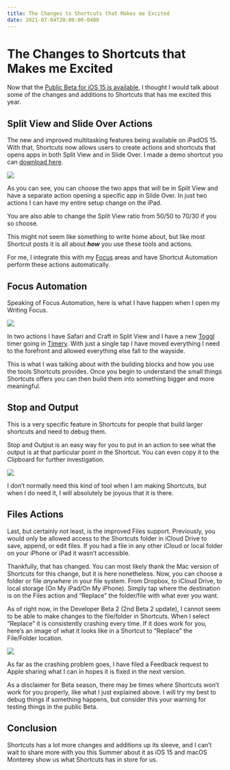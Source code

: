 ```yaml
---
title: The Changes to Shortcuts that Makes me Excited
date: 2021-07-04T20:00:00-0400
---
```

# The Changes to Shortcuts that Makes me Excited

Now that the [Public Beta for iOS 15 is available](https://9to5mac.com/2021/06/30/ios-15-public-beta-download/), I thought I would talk about some of the changes and additions to Shortcuts that has me excited this year.

## Split View and Slide Over Actions

The new and improved multitasking features being available on iPadOS 15. With that, Shortcuts now allows users to create actions and shortcuts that opens apps in both Split View and in Slide Over. I made a demo shortcut you can [download here](https://www.icloud.com/shortcuts/3ec13136103245828852adba16c0eaac).

![](https://jeffperry.b-cdn.net/9302c91102.jpg)

As you can see, you can choose the two apps that will be in Split View and have a separate action opening a specific app in Slide Over. In just two actions I can have my entire setup change on the iPad.

You are also able to change the Split View ratio from 50/50 to 70/30 if you so choose.

This might not seem like something to write home about, but like most Shortcut posts it is all about _**how**_ you use these tools and actions.

For me, I integrate this with my [Focus](https://www.apple.com/newsroom/2021/06/ios-15-brings-powerful-new-features-to-stay-connected-focus-explore-and-more/) areas and have Shortcut Automation perform these actions automatically.

## Focus Automation

Speaking of Focus Automation, here is what I have happen when I open my Writing Focus.

![](https://jeffperry.b-cdn.net/94407b9ef3.jpg)

In two actions I have Safari and Craft in Split View and I have a new [Toggl](https://toggl.com/) timer going in [Timery](https://apps.apple.com/us/app/timery-for-toggl/id1425368544). With just a single tap I have moved everything I need to the forefront and allowed everything else fall to the wayside.

This is what I was talking about with the building blocks and how you use the tools Shortcuts provides. Once you begin to understand the small things Shortcuts offers you can then build them into something bigger and more meaningful.

## Stop and Output

This is a very specific feature in Shortcuts for people that build larger shortcuts and need to debug them.

Stop and Output is an easy way for you to put in an action to see what the output is at that particular point in the Shortcut. You can even copy it to the Clipboard for further investigation.

![](https://jeffperry.b-cdn.net/074427d32d.jpg)

I don’t normally need this kind of tool when I am making Shortcuts, but when I do need it, I will absolutely be joyous that it is there.

## Files Actions

Last, but certainly not least, is the improved Files support. Previously, you would only be allowed access to the Shortcuts folder in iCloud Drive to save, append, or edit files. If you had a file in any other iCloud or local folder on your iPhone or iPad it wasn’t accessible.

Thankfully, that has changed. You can most likely thank the Mac version of Shortcuts for this change, but it is here nonetheless. Now, you can choose a folder or file _anywhere_ in your file system. From Dropbox, to iCloud Drive, to local storage (On My iPad/On My iPhone). Simply tap where the destination is on the Files action and “Replace” the folder/file with what ever you want.

As of right now, in the Developer Beta 2 (2nd Beta 2 update), I cannot seem to be able to make changes to the file/folder in Shortcuts. When I select “Replace” it is consistently crashing every time. If it does work for you, here’s an image of what it looks like in a Shortcut to “Replace” the File/Folder location.

![](https://jeffperry.b-cdn.net/1dd57aaabb.jpg)

As far as the crashing problem goes, I have filed a Feedback request to Apple sharing what I can in hopes it is fixed in the next version.

As a disclaimer for Beta season, there may be times where Shortcuts won’t work for you properly, like what I just explained above. I will try my best to debug things if something happens, but consider this your warning for testing things in the public Beta.

## Conclusion

Shortcuts has a lot more changes and additions up its sleeve, and I can’t wait to share more with you this Summer about it as iOS 15 and macOS Monterey show us what Shortcuts has in store for us.